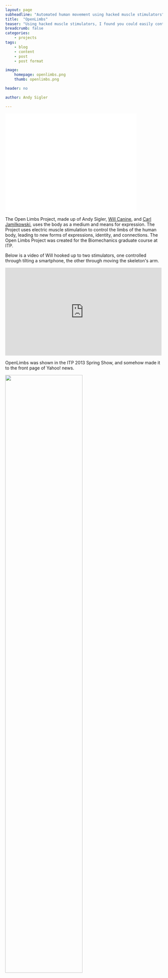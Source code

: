 ```yaml
---
layout: page
subheadline: "Automated human movement using hacked muscle stimulators"
title:  "OpenLimbs"
teaser: "Using hacked muscle stimulators, I found you could easily control someone else's arm, making a fun party trick."
breadcrumb: false
categories:
    - projects
tags:
    - blog
    - content
    - post
    - post format

image:
    homepage: openlimbs.png
    thumb: openlimbs.png

header: no

author: Andy Sigler

---
```


<iframe width="420" height="315" src="//www.youtube.com/embed/wov2sgdQe8Y" frameborder="0" allowfullscreen></iframe>

The Open Limbs Project, made up of Andy Sigler, <a href="http://wk9.tumblr.com/" target="_blank">Will Canine</a>, and <a href="http://www.carlj.us/" target="_blank">Carl Jamilkowski</a>, uses the body as a medium and means for expression. The Project uses electric muscle stimulation to control the limbs of the human body, leading to new forms of expressions, identity, and connections. The Open Limbs Project was created for the Biomechanics graduate course at ITP.

Below is a video of Will hooked up to two stimulators, one controlled through tilting a smartphone, the other through moving the skeleton's arm.

<iframe src="https://player.vimeo.com/video/65162857" width="500" height="281" frameborder="0" webkitallowfullscreen mozallowfullscreen allowfullscreen></iframe>

OpenLimbs was shown in the ITP 2013 Spring Show, and somehow made it to the front page of Yahoo! news.

<a target="blank" href="http://news.yahoo.com/blogs/this-could-be-big-abc-news/remote-control-body-184110077.html">
	<img style="width:70%" src="{{ site.url }}/images/yahoo.png" />
</a>